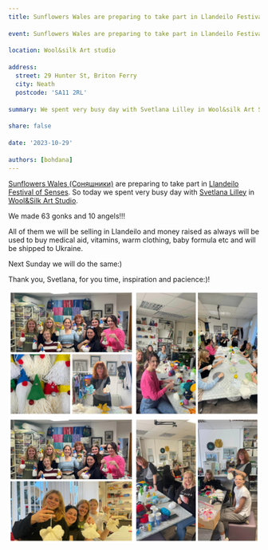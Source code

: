 ```yaml
---
title: Sunflowers Wales are preparing to take part in Llandeilo Festival of Senses

event: Sunflowers Wales are preparing to take part in Llandeilo Festival of Senses

location: Wool&silk Art studio

address:
  street: 29 Hunter St, Briton Ferry
  city: Neath
  postcode: 'SA11 2RL'

summary: We spent very busy day with Svetlana Lilley in Wool&silk Art Studio.

share: false

date: '2023-10-29' 

authors: [bohdana]
---
```


<a href="https://www.facebook.com/groups/601579067497655" target="_blank">Sunflowers Wales (Соняшники)</a> are preparing to take part in <a href="https://fos.wales/" target="_blank">Llandeilo Festival of Senses</a>.
So today we spent very busy day with <a href="https://www.facebook.com/svetlana.lilley" target="_blank">Svetlana Lilley</a> in <a href="https://www.woolsilk.co.uk/" target="_blank">Wool&Silk Art Studio</a>.

We made 63 gonks and 10 angels!!!

All of them we will be selling in Llandeilo and money raised as always will be used to buy medical aid, vitamins, warm clothing, baby formula etc and will be shipped to Ukraine.

Next Sunday we will do the same:)

Thank you, Svetlana, for you time, inspiration and pacience:)!


<div style="margin-top: 0;"><img src="WoolSilk-1.jpg" alt="WoolSilk-1" width="50%" style="display: inline; margin-top: 0;"/><img 
src="WoolSilk-2.jpg" alt="WoolSilk-2" width="50%" style="display: inline; margin-top: 0;"/></div>

<div style="margin-top: 0;"><img src="WoolSilk-3.jpg" alt="WoolSilk-3" width="50%" style="display: inline; margin-top: 0;"/><img src="WoolSilk-4.jpg" alt="WoolSilk-4" width="50%" style="display: inline; margin-top: 0;"/></div>

